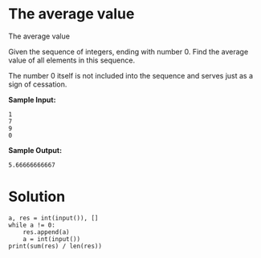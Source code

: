 # The average value

The average value

Given the sequence of integers, ending with number 0. Find the average value of all elements in this sequence.

The number 0 itself is not included into the sequence and serves just as a sign of cessation.

**Sample Input:**
```
1
7
9
0
```
**Sample Output:**
```
5.66666666667
```

# Solution
```
a, res = int(input()), []
while a != 0:
    res.append(a)
    a = int(input())
print(sum(res) / len(res))
```